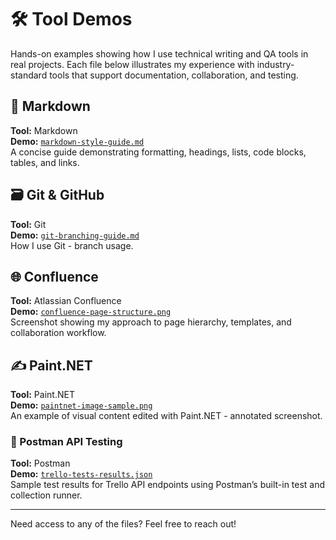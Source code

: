 # 🛠 Tool Demos

Hands-on examples showing how I use technical writing and QA tools in real projects. Each file below illustrates my experience with industry-standard tools that support documentation, collaboration, and testing.

## 📄 Markdown
**Tool:** Markdown  
**Demo:** [`markdown-style-guide.md`](./markdown-style-guide.md)  
A concise guide demonstrating formatting, headings, lists, code blocks, tables, and links.

## 🗃 Git & GitHub
**Tool:** Git  
**Demo:** [`git-branching-guide.md`](./Git-Branching-Guide.md)  
How I use Git - branch usage.

## 🌐 Confluence
**Tool:** Atlassian Confluence  
**Demo:** [`confluence-page-structure.png`](./confluence-page-structure.png)  
Screenshot showing my approach to page hierarchy, templates, and collaboration workflow.

## ✍️ Paint.NET
**Tool:** Paint.NET  
**Demo:** [`paintnet-image-sample.png`](./paintNet-ImageSample.png)  
An example of visual content edited with Paint.NET - annotated screenshot.

### 🧪 Postman API Testing
**Tool:** Postman  
**Demo:** [`trello-tests-results.json`](./trello-tests-results.json)  
Sample test results for Trello API endpoints using Postman’s built-in test and collection runner.

---

Need access to any of the files? Feel free to reach out!
